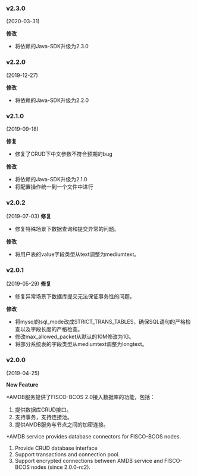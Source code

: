 ### v2.3.0

(2020-03-31)

**修改**

* 将依赖的Java-SDK升级为2.3.0

### v2.2.0

(2019-12-27)

**修改**

* 将依赖的Java-SDK升级为2.2.0

### v2.1.0

(2019-09-18)

**修复**

* 修复了CRUD下中文参数不符合预期的bug

**修改**

* 将依赖的Java-SDK升级为2.1.0
* 将配置操作统一到一个文件中进行

### v2.0.2

(2019-07-03)
**修复**

* 修复特殊场景下数据查询和提交异常的问题。

**修改**

* 将用户表的value字段类型从text调整为mediumtext。

### v2.0.1
(2019-05-29)
**修复**

* 修复异常场景下数据库提交无法保证事务性的问题。

**修改**

* 将mysql的sql_mode改成STRICT_TRANS_TABLES，确保SQL语句的严格检查以及字段长度的严格检查。
* 修改max_allowed_packet从默认的10M修改为1G。
* 将部分系统表的字段类型从mediumtext调整为longtext。

### v2.0.0

(2019-04-25)

**New Feature**

*AMDB服务提供了FISCO-BCOS 2.0接入数据库的功能，包括：
1. 提供数据库CRUD接口。
2. 支持事务，支持连接池。
3. 提供AMDB服务与节点之间的加密连接。


*AMDB service provides database connectors for FISCO-BCOS nodes.
1. Provide CRUD database interface
2. Support transactions and connection pool.
3. Support encrypted connections between AMDB service and FISCO-BCOS nodes (since 2.0.0-rc2).
